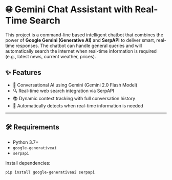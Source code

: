 # 🌐 Gemini Chat Assistant with Real-Time Search

This project is a command-line based intelligent chatbot that combines the power of **Google Gemini (Generative AI)** and **SerpAPI** to deliver smart, real-time responses. The chatbot can handle general queries and will automatically search the internet when real-time information is required (e.g., latest news, current weather, prices).

## ✨ Features

- 🧠 Conversational AI using Gemini (Gemini 2.0 Flash Model)
- 🔍 Real-time web search integration via SerpAPI
- 📚 Dynamic context tracking with full conversation history
- 🔄 Automatically detects when real-time information is needed

---

## 🛠 Requirements

- Python 3.7+
- `google-generativeai`
- `serpapi`

Install dependencies:

```bash
pip install google-generativeai serpapi
